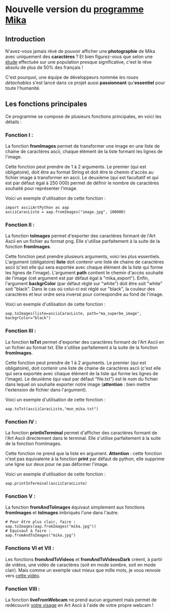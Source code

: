 # Nouvelle version du  [programme Mika](https://fr.wikipedia.org/wiki/Art_ASCII)
## Introduction
N'avez-vous jamais rêvé de pouvoir afficher une **photographie** de Mika avec uniquement des **caractères** ? Et bien figurez-vous que selon une [étude](https://fr.wikipedia.org/wiki/Mensonge) effectuée sur une population presque significative, c'est le rêve absolu de plus de 50% des français !

C'est pourquoi, une équipe de développeurs nommée _les roues détachables_ s'est lancé dans ce projet aussi **passionnant** qu'**essentiel** pour toute l'humanité.
## Les fonctions principales
Ce programme se compose de plusieurs fonctions principales, en voici les détails :
### Fonction I :
La fonction **fromImages** permet de transformer une image en une liste de chaine de caractères ascii, chaque élément de la liste formant les lignes de l'image.

Cette fonction peut prendre de 1 à 2 arguments. Le premier (qui est obligatoire), doit être au format String et doit être le chemin d'accès au fichier image à transformer en ascii. Le deuxième (qui est facultatif et qui est par défaut égal à 250 000) permet de définir le nombre de caractères souhaité pour représenter l'image.

Voici un exemple d'utilisation de cette fonction :
```
import asciiArtPython as aap
asciiCaracListe = aap.fromImages("image.jpg", 100000)
```
### Fonction II :
La fonction **toImages** permet d'exporter des caractères formant de l'Art Ascii en un fichier au format png. Elle s'utilise parfaitement à la suite de la fonction **fromImages**.

Cette fonction peut prendre plusieurs arguments, voici les plus essentiels. L'argument (obligatoire) **liste** doit contenir une liste de chaine de caractères ascii (c'est elle qui sera exportée avec chaque élément de la liste qui forme les lignes de l'image). L'argument **path** contient le chemin d'accès souhaité de l'image (cet argument est par défaut égal à "mika_export"). Enfin, l'argument **backgrColor** (par défaut réglé sur "white") doit être soit "white" soit "black". Dans le cas où celui-ci est réglé sur "black", la couleur des caractères et leur ordre sera inversé pour correspondre au fond de l'image.

Voici un exemple d'utilisation de cette fonction :
```
aap.toImages(liste=asciiCaracListe, path="ma_superbe_image", backgrColor="black")
```
### Fonction III :
La fonction **toTxt** permet d'exporter des caractères formant de l'Art Ascii en un fichier au format txt. Elle s'utilise parfaitement à la suite de la fonction **fromImages**.

Cette fonction peut prendre de 1 à 2 arguments. Le premier (qui est obligatoire), doit contenir une liste de chaine de caractères ascii (c'est elle qui sera exportée avec chaque élément de la liste qui forme les lignes de l'image). Le deuxième (qui vaut par défaut "file.txt") est le nom du fichier dans lequel on souhaite exporter notre image (**attention** : bien mettre l'extension de fichier dans l'argument).

Voici un exemple d'utilisation de cette fonction :
```
aap.toTxt(asciiCaracListe,"mon_mika.txt")
```
### Fonction IV :
La fonction **printInTerminal** permet d'afficher des caractères formant de l'Art Ascii directement dans le terminal. Elle s'utilise parfaitement à la suite de la fonction fromImages.

Cette fonction ne prend que la liste en argument. **Attention** : cette fonction n'est pas équivalente à la fonction **print** par défaut de python, elle supprime une ligne sur deux pour ne pas déformer l'image.

Voici un exemple d'utilisation de cette fonction :

```
aap.printInTerminal(asciiCaracListe)
```
### Fonction V :
La fonction **fromAndToImages** équivaut simplement aux fonctions **fromImages** et **toImages** imbriqués l'une dans l'autre.
```
# Pour être plus clair, faire :
aap.toImages(aap.fromImages("mika.jpg"))
# Equivaut à faire :
aap.fromAndToImages("mika.jpg")
```
### Fonctions VI et VII :
Les fonctions **fromAndToVideos** et **fromAndToVideosDark** créent, à partir de vidéos, une vidéo de caractères (soit en mode sombre, soit en mode clair). Mais comme un exemple vaut mieux que mille mots, je vous renvoie vers [cette vidéo](https://www.instagram.com/guill_prieur/reel/DAd2l_PN7bv/).
### Fonction VIII :
La fonction **liveFromWebcam** ne prend aucun argument mais permet de redécouvrir [votre visage](https://fr.wikipedia.org/wiki/Miroir) en Art Ascii à l'aide de votre propre webcam !
